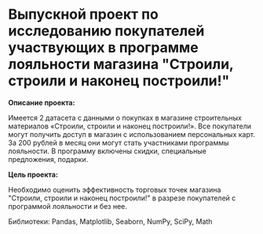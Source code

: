 # Выпускной проект по исследованию покупателей участвующих в программе лояльности магазина "Строили, строили и наконец построили!"

**Описание проекта:**

Имеется 2 датасета с данными о покупках в магазине строительных материалов «Строили, строили и наконец построили!». Все покупатели могут получить доступ в магазин с использованием персональных карт. За 200 рублей в месяц они могут стать участниками программы лояльности. В программу включены скидки, специальные предложения, подарки.

**Цель проекта:**

Необходимо оценить эффективность торговых точек магазина "Строили, строили и наконец построили!" в разрезе покупателей с программой лояльности и без нее.

Библиотеки: Pandas, Matplotlib, Seaborn, NumPy, SciPy, Math
